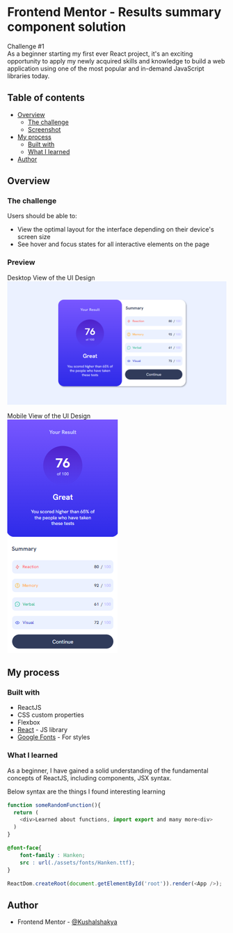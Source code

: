# Frontend Mentor - Results summary component solution

Challenge #1<br>
As a beginner starting my first ever React project, it's an exciting opportunity to apply my newly acquired skills and knowledge to build a web application using one of the most popular and in-demand JavaScript libraries today. 

## Table of contents

- [Overview](#overview)
  - [The challenge](#the-challenge)
  - [Screenshot](#preview)
- [My process](#my-process)
  - [Built with](#built-with)
  - [What I learned](#what-i-learned)
- [Author](#author)

## Overview

### The challenge

Users should be able to:

- View the optimal layout for the interface depending on their device's screen size
- See hover and focus states for all interactive elements on the page

### Preview

Desktop View of the UI Design
![](./src/assets/completedDesign/Desktop.png)

Mobile View of the UI Design<br>
![](./src/assets/completedDesign/Mobile.png)



## My process

### Built with

- ReactJS
- CSS custom properties
- Flexbox
- [React](https://reactjs.org/) - JS library
- [Google Fonts](https://fonts.google.com/) - For styles


### What I learned

As a beginner, I have gained a solid understanding of the fundamental concepts of ReactJS, including components, JSX syntax.

Below syntax are the things I found interesting learning
```js
function someRandomFunction(){
  return (
    <div>Learned about functions, import export and many more<div>
  )
}
```
```css
@font-face{
    font-family : Hanken;
    src : url(./assets/fonts/Hanken.ttf);
}
```
```js
ReactDom.createRoot(document.getElementById('root')).render(<App />);
```

## Author

- Frontend Mentor - [@Kushalshakya](https://www.frontendmentor.io/profile/Kushalshakya)
